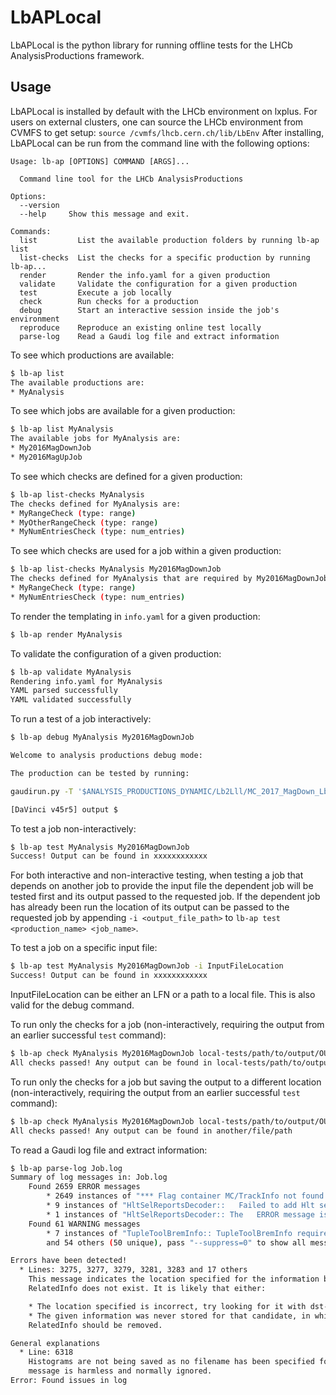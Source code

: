 # LbAPLocal

LbAPLocal is the python library for running offline tests for the LHCb AnalysisProductions framework.


## Usage

LbAPLocal is installed by default with the LHCb environment on lxplus.  For users on external clusters, one can source the LHCb environment from CVMFS to get setup: ``` source /cvmfs/lhcb.cern.ch/lib/LbEnv ```
After installing, LbAPLocal can be run from the command line with the following options:

```
Usage: lb-ap [OPTIONS] COMMAND [ARGS]...

  Command line tool for the LHCb AnalysisProductions

Options:
  --version
  --help     Show this message and exit.

Commands:
  list         List the available production folders by running lb-ap list
  list-checks  List the checks for a specific production by running lb-ap...
  render       Render the info.yaml for a given production
  validate     Validate the configuration for a given production
  test         Execute a job locally
  check        Run checks for a production
  debug        Start an interactive session inside the job's environment
  reproduce    Reproduce an existing online test locally
  parse-log    Read a Gaudi log file and extract information
```

To see which productions are available:
```bash
$ lb-ap list
The available productions are:
* MyAnalysis
```

To see which jobs are available for a given production:
```bash
$ lb-ap list MyAnalysis
The available jobs for MyAnalysis are:
* My2016MagDownJob
* My2016MagUpJob
```

To see which checks are defined for a given production:
```bash
$ lb-ap list-checks MyAnalysis
The checks defined for MyAnalysis are:
* MyRangeCheck (type: range)
* MyOtherRangeCheck (type: range)
* MyNumEntriesCheck (type: num_entries)
```

To see which checks are used for a job within a given production:
```bash
$ lb-ap list-checks MyAnalysis My2016MagDownJob
The checks defined for MyAnalysis that are required by My2016MagDownJob are:
* MyRangeCheck (type: range)
* MyNumEntriesCheck (type: num_entries)
```

To render the templating in `info.yaml` for a given production:
```bash
$ lb-ap render MyAnalysis
```

To validate the configuration of a given production:
```bash
$ lb-ap validate MyAnalysis
Rendering info.yaml for MyAnalysis
YAML parsed successfully
YAML validated successfully
```

To run a test of a job interactively:
```bash
$ lb-ap debug MyAnalysis My2016MagDownJob

Welcome to analysis productions debug mode:

The production can be tested by running:

gaudirun.py -T '$ANALYSIS_PRODUCTIONS_DYNAMIC/Lb2Lll/MC_2017_MagDown_Lb2PsiL_mm_strip_autoconf.py' '$ANALYSIS_PRODUCTIONS_BASE/Lb2Lll/stripping_seq.py' prodConf_DaVinci_00012345_00006789_1.py

[DaVinci v45r5] output $
```

To test a job non-interactively:
```bash
$ lb-ap test MyAnalysis My2016MagDownJob
Success! Output can be found in xxxxxxxxxxxx
```

For both interactive and non-interactive testing, when testing a job that depends on another job to provide the input file the dependent job will be tested first and its output passed to the requested job. If the dependent job has already been run the location of its output can be passed to the requested job by appending `-i <output_file_path>` to `lb-ap test <production_name> <job_name>`.

To test a job on a specific input file:
```bash
$ lb-ap test MyAnalysis My2016MagDownJob -i InputFileLocation
Success! Output can be found in xxxxxxxxxxxx
```
InputFileLocation can be either an LFN or a path to a local file. This is also valid for the debug command.

To run only the checks for a job (non-interactively, requiring the output from an earlier successful `test` command):
```bash
$ lb-ap check MyAnalysis My2016MagDownJob local-tests/path/to/output/OUTPUT_NTUPLE.ROOT
All checks passed! Any output can be found in local-tests/path/to/output/checks
```

To run only the checks for a job but saving the output to a different location (non-interactively, requiring the output from an earlier successful `test` command):
```bash
$ lb-ap check MyAnalysis My2016MagDownJob local-tests/path/to/output/OUTPUT_NTUPLE.ROOT another/file/path
All checks passed! Any output can be found in another/file/path
```

To read a Gaudi log file and extract information:
```bash
$ lb-ap parse-log Job.log
Summary of log messages in: Job.log
    Found 2659 ERROR messages
        * 2649 instances of "*** Flag container MC/TrackInfo not found."
        * 9 instances of "HltSelReportsDecoder::   Failed to add Hlt selection name Hlt2RecSummary to its container "
        * 1 instances of "HltSelReportsDecoder:: The   ERROR message is suppressed : '  Failed to add Hlt selection name Hlt2RecSummary to its container '"
    Found 61 WARNING messages
        * 7 instances of "TupleToolBremInfo:: TupleToolBremInfo requires fullDST -  BremP and BremOrigin might not be reliable (Multiplicity is OK)"
        and 54 others (50 unique), pass "--suppress=0" to show all messages

Errors have been detected!
  * Lines: 3275, 3277, 3279, 3281, 3283 and 17 others
    This message indicates the location specified for the information being accessed by
    RelatedInfo does not exist. It is likely that either:

    * The location specified is incorrect, try looking for it with dst-dump.
    * The given information was never stored for that candidate, in which case the use of
    RelatedInfo should be removed.

General explanations
  * Line: 6318
    Histograms are not being saved as no filename has been specified for storing them. This
    message is harmless and normally ignored.
Error: Found issues in log
```
